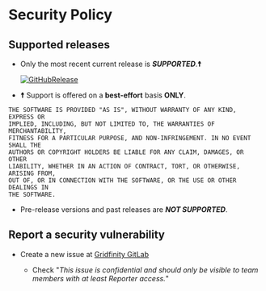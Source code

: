 # Security Policy

## Supported releases

- Only the most recent current release is **_SUPPORTED_**.**☨**

  [![GitHubRelease](https://img.shields.io/github/release/go/gfsmux.svg)](https://github.com/go/gfsmux/releases/)

- **☨** Support is offered on a **best-effort** basis **ONLY**.

```text
THE SOFTWARE IS PROVIDED "AS IS", WITHOUT WARRANTY OF ANY KIND, EXPRESS OR
IMPLIED, INCLUDING, BUT NOT LIMITED TO, THE WARRANTIES OF MERCHANTABILITY,
FITNESS FOR A PARTICULAR PURPOSE, AND NON-INFRINGEMENT. IN NO EVENT SHALL THE
AUTHORS OR COPYRIGHT HOLDERS BE LIABLE FOR ANY CLAIM, DAMAGES, OR OTHER
LIABILITY, WHETHER IN AN ACTION OF CONTRACT, TORT, OR OTHERWISE, ARISING FROM,
OUT OF, OR IN CONNECTION WITH THE SOFTWARE, OR THE USE OR OTHER DEALINGS IN
THE SOFTWARE.
```

- Pre-release versions and past releases are **_NOT SUPPORTED_**.

## Report a security vulnerability

- Create a new issue at
  [Gridfinity GitLab](https://gitlab.gridfinity.com/go/gfsmux/-/issues)

  - Check "_This issue is confidential and should only be visible to team
    members with at least Reporter access._"

